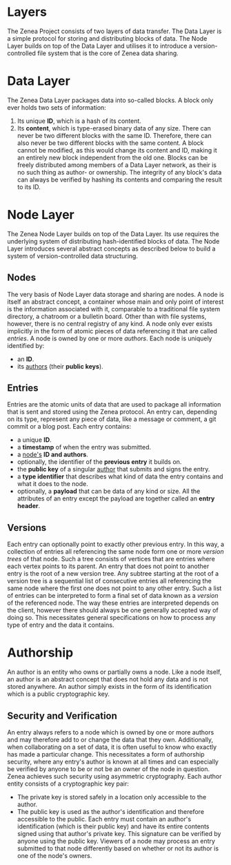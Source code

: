# Layers
The Zenea Project consists of two layers of data transfer. The Data Layer is a simple protocol for storing and distributing blocks of data. The Node Layer builds on top of the Data Layer and utilises it to introduce a version-controlled file system that is the core of Zenea data sharing.
# Data Layer
The Zenea Data Layer packages data into so-called blocks.
A block only ever holds two sets of information:
1. Its unique **ID**, which is a hash of its content.
2. Its **content**, which is type-erased binary data of any size.
There can never be two different blocks with the same ID. Therefore, there can also never be two different blocks with the same content.
A block cannot be modified, as this would change its content and ID, making it an entirely new block independent from the old one.
Blocks can be freely distributed among members of a Data Layer network, as their is no such thing as author- or ownership. The integrity of any block's data can always be verified by hashing its contents and comparing the result to its ID.
# Node Layer
The Zenea Node Layer builds on top of the Data Layer. Its use requires the underlying system of distributing hash-identified blocks of data.
The Node Layer introduces several abstract concepts as described below to build a system of version-controlled data structuring.
## Nodes
The very basis of Node Layer data storage and sharing are nodes. A node is itself an abstract concept, a container whose main and only point of interest is the information associated with it, comparable to a traditional file system directory, a chatroom or a bulletin board. Other than with file systems, however, there is no central registry of any kind. A node only ever exists implicitly in the form of atomic pieces of data referencing it that are called *entries*.
A node is owned by one or more *authors*.
Each node is uniquely identified by:
- an **ID**.
- its [authors](#Authorship) (their **public keys**).
## Entries
Entries are the atomic units of data that are used to package all information that is sent and stored using the Zenea protocol. An entry can, depending on its type, represent any piece of data, like a message or comment, a git commit or a blog post.
Each entry contains:
- a unique **ID**.
- a **timestamp** of when the entry was submitted.
- a [node's](#Nodes) **ID and authors**.
- optionally, the identifier of the **previous entry** it builds on.
- the **public key** of a singular [author](#Authorship) that submits and signs the entry.
- a **type identifier** that describes what kind of data the entry contains and what it does to the node.
- optionally, a **payload** that can be data of any kind or size.
All the attributes of an entry except the payload are together called an **entry header**.
## Versions
Each entry can optionally point to exactly other previous entry. In this way, a collection of entries all referencing the same node form one or more *version trees* of that node. Such a tree consists of vertices that are entries where each vertex points to its parent. An entry that does not point to another entry is the root of a new version tree.
Any subtree starting at the root of a version tree is a sequential list of consecutive entries all referencing the same node where the first one does not point to any other entry. Such a list of entries can be interpreted to form a final set of data known as a *version* of the referenced node.
The way these entries are interpreted depends on the client, however there should always be one generally accepted way of doing so. This necessitates general specifications on how to process any type of entry and the data it contains.
# Authorship
An author is an entity who owns or partially owns a node. Like a node itself, an author is an abstract concept that does not hold any data and is not stored anywhere. An author simply exists in the form of its identification which is a public cryptographic key.
## Security and Verification
An entry always refers to a node which is owned by one or more authors and may therefore add to or change the data that they own. Additionally, when collaborating on a set of data, it is often useful to know who exactly has made a particular change. This necessitates a form of authorship security, where any entry's author is known at all times and can especially be verified by anyone to be or not be an owner of the node in question.
Zenea achieves such security using asymmetric cryptography. Each author entity consists of a cryptographic key pair:
- The private key is stored safely in a location only accessible to the author.
- The public key is used as the author's identification and therefore accessible to the public.
Each entry must contain an author's identification (which is their public key) and have its entire contents signed using that author's private key. This signature can be verified by anyone using the public key. Viewers of a node may process an entry submitted to that node differently based on whether or not its author is one of the node's owners.
